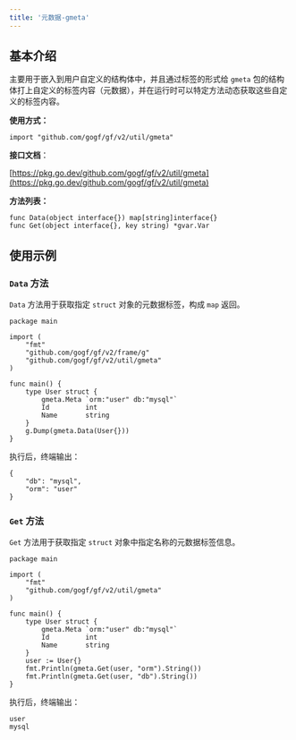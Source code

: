 ```yaml
---
title: '元数据-gmeta'
---
```


## 基本介绍

主要用于嵌入到用户自定义的结构体中，并且通过标签的形式给 `gmeta` 包的结构体打上自定义的标签内容（元数据），并在运行时可以特定方法动态获取这些自定义的标签内容。

**使用方式：**

```
import "github.com/gogf/gf/v2/util/gmeta"
```

**接口文档**：

[https://pkg.go.dev/github.com/gogf/gf/v2/util/gmeta](https://pkg.go.dev/github.com/gogf/gf/v2/util/gmeta)

**方法列表：**

```
func Data(object interface{}) map[string]interface{}
func Get(object interface{}, key string) *gvar.Var
```

## 使用示例

### `Data` 方法

`Data` 方法用于获取指定 `struct` 对象的元数据标签，构成 `map` 返回。

```
package main

import (
	"fmt"
	"github.com/gogf/gf/v2/frame/g"
	"github.com/gogf/gf/v2/util/gmeta"
)

func main() {
	type User struct {
		gmeta.Meta `orm:"user" db:"mysql"`
		Id         int
		Name       string
	}
	g.Dump(gmeta.Data(User{}))
}
```

执行后，终端输出：

```
{
    "db": "mysql",
    "orm": "user"
}
```

### `Get` 方法

`Get` 方法用于获取指定 `struct` 对象中指定名称的元数据标签信息。

```
package main

import (
	"fmt"
	"github.com/gogf/gf/v2/util/gmeta"
)

func main() {
	type User struct {
		gmeta.Meta `orm:"user" db:"mysql"`
		Id         int
		Name       string
	}
	user := User{}
	fmt.Println(gmeta.Get(user, "orm").String())
	fmt.Println(gmeta.Get(user, "db").String())
}
```

执行后，终端输出：

```
user
mysql
```